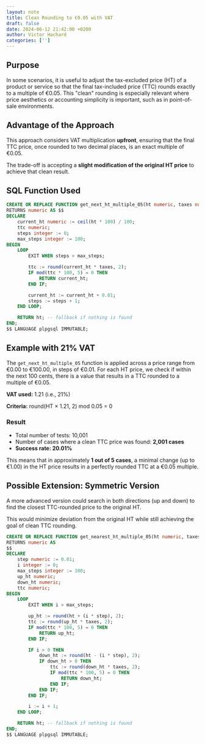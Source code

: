 ```yaml
---
layout: note
title: Clean Rounding to €0.05 with VAT
draft: false
date: 2024-06-12 21:42:00 +0200
author: Victor Hachard
categories: ['']
---
```


## Purpose

In some scenarios, it is useful to adjust the tax-excluded price (HT) of a product or service so that the final tax-included price (TTC) rounds exactly to a multiple of €0.05. This "clean" rounding is especially relevant where price aesthetics or accounting simplicity is important, such as in point-of-sale environments.

## Advantage of the Approach

This approach considers VAT multiplication **upfront**, ensuring that the final TTC price, once rounded to two decimal places, is an exact multiple of €0.05.

The trade-off is accepting a **slight modification of the original HT price** to achieve that clean result.

## SQL Function Used

```sql
CREATE OR REPLACE FUNCTION get_next_ht_multiple_05(ht numeric, taxes numeric)
RETURNS numeric AS $$
DECLARE
    current_ht numeric := ceil(ht * 100) / 100;
    ttc numeric;
    steps integer := 0;
    max_steps integer := 100;
BEGIN
    LOOP
        EXIT WHEN steps > max_steps;

        ttc := round(current_ht * taxes, 2);
        IF mod(ttc * 100, 5) = 0 THEN
            RETURN current_ht;
        END IF;

        current_ht := current_ht + 0.01;
        steps := steps + 1;
    END LOOP;

    RETURN ht; -- fallback if nothing is found
END;
$$ LANGUAGE plpgsql IMMUTABLE;
```

## Example with 21% VAT

The `get_next_ht_multiple_05` function is applied across a price range from €0.00 to €100.00, in steps of €0.01. For each HT price, we check if within the next 100 cents, there is a value that results in a TTC rounded to a multiple of €0.05.

**VAT used:** 1.21 (i.e., 21%)

**Criteria:** round(HT × 1.21, 2) mod 0.05 = 0

### Result

* Total number of tests: 10,001
* Number of cases where a clean TTC price was found: **2,001 cases**
* **Success rate: 20.01%**

This means that in approximately **1 out of 5 cases**, a minimal change (up to €1.00) in the HT price results in a perfectly rounded TTC at a €0.05 multiple.

## Possible Extension: Symmetric Version

A more advanced version could search in both directions (up and down) to find the closest TTC-rounded price to the original HT.

This would minimize deviation from the original HT while still achieving the goal of clean TTC rounding.

```sql
CREATE OR REPLACE FUNCTION get_nearest_ht_multiple_05(ht numeric, taxes numeric)
RETURNS numeric AS
$$
DECLARE
    step numeric := 0.01;
    i integer := 0;
    max_steps integer := 100;
    up_ht numeric;
    down_ht numeric;
    ttc numeric;
BEGIN
    LOOP
        EXIT WHEN i > max_steps;

        up_ht := round(ht + (i * step), 2);
        ttc := round(up_ht * taxes, 2);
        IF mod(ttc * 100, 5) = 0 THEN
            RETURN up_ht;
        END IF;

        IF i > 0 THEN
            down_ht := round(ht - (i * step), 2);
            IF down_ht > 0 THEN
                ttc := round(down_ht * taxes, 2);
                IF mod(ttc * 100, 5) = 0 THEN
                    RETURN down_ht;
                END IF;
            END IF;
        END IF;

        i := i + 1;
    END LOOP;

    RETURN ht; -- fallback if nothing is found
END;
$$ LANGUAGE plpgsql IMMUTABLE;
```